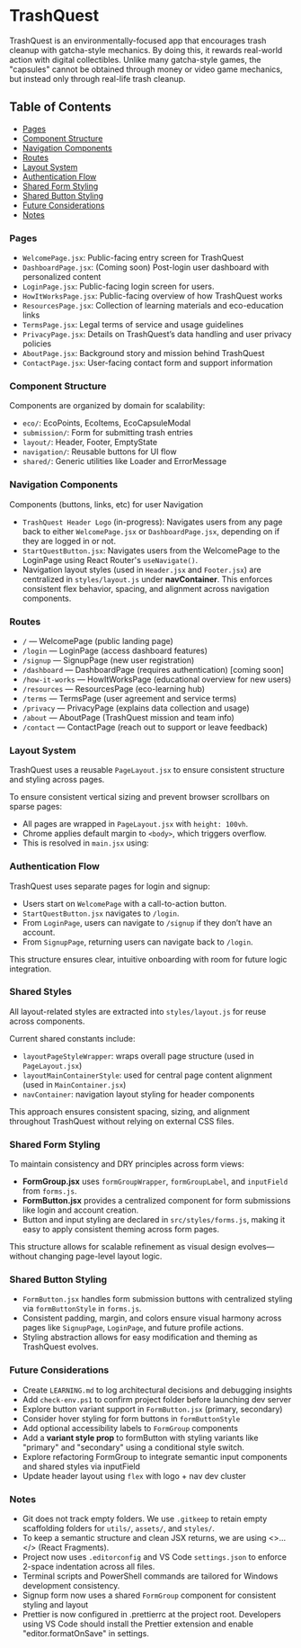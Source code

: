 # TrashQuest

TrashQuest is an environmentally-focused app that encourages trash cleanup with gatcha-style mechanics. By doing this, it rewards real-world action with digital collectibles. Unlike many gatcha-style games, the "capsules" cannot be obtained through money or video game mechanics, but instead only through real-life trash cleanup.

## Table of Contents

- [Pages](#pages)
- [Component Structure](#component-structure)
- [Navigation Components](#navigation-components)
- [Routes](#routes)
- [Layout System](#layout-system)
- [Authentication Flow](#authentication-flow)
- [Shared Form Styling](#shared-form-styling)
- [Shared Button Styling](#shared-button-styling)
- [Future Considerations](#future-considerations)
- [Notes](#notes)

### Pages

- `WelcomePage.jsx`: Public-facing entry screen for TrashQuest
- `DashboardPage.jsx`: (Coming soon) Post-login user dashboard with personalized content
- `LoginPage.jsx`: Public-facing login screen for users.
- `HowItWorksPage.jsx`: Public-facing overview of how TrashQuest works
- `ResourcesPage.jsx`: Collection of learning materials and eco-education links
- `TermsPage.jsx`: Legal terms of service and usage guidelines
- `PrivacyPage.jsx`: Details on TrashQuest’s data handling and user privacy policies
- `AboutPage.jsx`: Background story and mission behind TrashQuest
- `ContactPage.jsx`: User-facing contact form and support information

### Component Structure

Components are organized by domain for scalability:

- `eco/`: EcoPoints, EcoItems, EcoCapsuleModal
- `submission/`: Form for submitting trash entries
- `layout/`: Header, Footer, EmptyState
- `navigation/`: Reusable buttons for UI flow
- `shared/`: Generic utilities like Loader and ErrorMessage

### Navigation Components

Components (buttons, links, etc) for user Navigation

- `TrashQuest Header Logo` (in-progress): Navigates users from any page back to either `WelcomePage.jsx` or `DashboardPage.jsx`, depending on if they are logged in or not.
- `StartQuestButton.jsx`: Navigates users from the WelcomePage to the LoginPage using React Router's `useNavigate()`.
- Navigation layout styles (used in `Header.jsx` and `Footer.jsx`) are centralized in `styles/layout.js` under **navContainer**. This enforces consistent flex behavior, spacing, and alignment across navigation components.

### Routes

- `/` — WelcomePage (public landing page)
- `/login` — LoginPage (access dashboard features)
- `/signup` — SignupPage (new user registration)
- `/dashboard` — DashboardPage (requires authentication) [coming soon]
- `/how-it-works` — HowItWorksPage (educational overview for new users)
- `/resources` — ResourcesPage (eco-learning hub)
- `/terms` — TermsPage (user agreement and service terms)
- `/privacy` — PrivacyPage (explains data collection and usage)
- `/about` — AboutPage (TrashQuest mission and team info)
- `/contact` — ContactPage (reach out to support or leave feedback)

### Layout System

TrashQuest uses a reusable `PageLayout.jsx` to ensure consistent structure and styling across pages.

<!--
<PageLayout>
  {/* Page-specific content goes here */}
</PageLayout>
-->

To ensure consistent vertical sizing and prevent browser scrollbars on sparse pages:

- All pages are wrapped in `PageLayout.jsx` with `height: 100vh`.
- Chrome applies default margin to `<body>`, which triggers overflow.
- This is resolved in `main.jsx` using:

<!-- document.body.style.margin = '0'; -->

### Authentication Flow

TrashQuest uses separate pages for login and signup:

- Users start on `WelcomePage` with a call-to-action button.
- `StartQuestButton.jsx` navigates to `/login`.
- From `LoginPage`, users can navigate to `/signup` if they don’t have an account.
- From `SignupPage`, returning users can navigate back to `/login`.

This structure ensures clear, intuitive onboarding with room for future logic integration.

### Shared Styles

All layout-related styles are extracted into `styles/layout.js` for reuse across components.

Current shared constants include:

- `layoutPageStyleWrapper`: wraps overall page structure (used in `PageLayout.jsx`)
- `layoutMainContainerStyle`: used for central page content alignment (used in `MainContainer.jsx`)
- `navContainer`: navigation layout styling for header components

This approach ensures consistent spacing, sizing, and alignment throughout TrashQuest without relying on external CSS files.

### Shared Form Styling

To maintain consistency and DRY principles across form views:

- **FormGroup.jsx** uses `formGroupWrapper`, `formGroupLabel`, and `inputField` from `forms.js`.
- **FormButton.jsx** provides a centralized component for form submissions like login and account creation.
- Button and input styling are declared in `src/styles/forms.js`, making it easy to apply consistent theming across form pages.

This structure allows for scalable refinement as visual design evolves—without changing page-level layout logic.

### Shared Button Styling

- `FormButton.jsx` handles form submission buttons with centralized styling via `formButtonStyle` in `forms.js`.
- Consistent padding, margin, and colors ensure visual harmony across pages like `SignupPage`, `LoginPage`, and future profile actions.
- Styling abstraction allows for easy modification and theming as TrashQuest evolves.

### Future Considerations

- Create `LEARNING.md` to log architectural decisions and debugging insights
- Add `check-env.ps1` to confirm project folder before launching dev server
- Explore button variant support in `FormButton.jsx` (primary, secondary)
- Consider hover styling for form buttons in `formButtonStyle`
- Add optional accessibility labels to `FormGroup` components
- Add a **variant style prop** to formButton with styling variants like "primary" and "secondary" using a conditional style switch.
- Explore refactoring FormGroup to integrate semantic input components and shared styles via inputField
- Update header layout using `flex` with logo + nav dev cluster

### Notes

- Git does not track empty folders. We use `.gitkeep` to retain empty scaffolding folders for `utils/`, `assets/`, and `styles/`.
- To keep a semantic structure and clean JSX returns, we are using <>...</> (React Fragments).
- Project now uses `.editorconfig` and VS Code `settings.json` to enforce 2-space indentation across all files.
- Terminal scripts and PowerShell commands are tailored for Windows development consistency.
- Signup form now uses a shared `FormGroup` component for consistent styling and layout
- Prettier is now configured in .prettierrc at the project root. Developers using VS Code should install the Prettier extension and enable "editor.formatOnSave" in settings.
